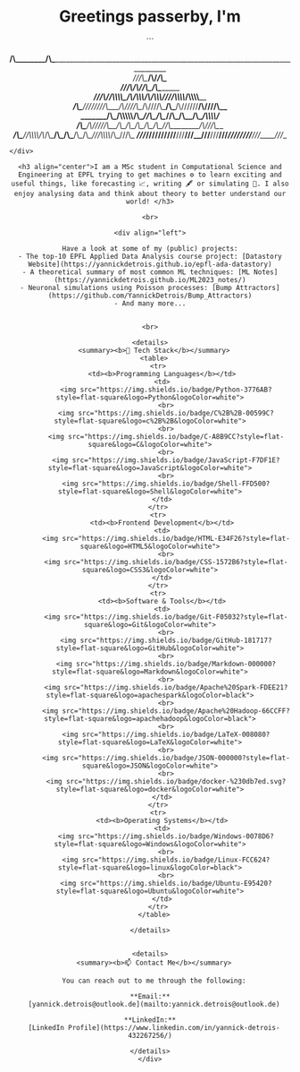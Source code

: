 <h1 align="center">Greetings passerby, I'm </h1>

<div align="center">
```

__/\\\________/\\\______________________________________________________________________________        
 _\///\\\____/\\\/__________________________________________________________________/\\\_________       
  ___\///\\\/\\\/________________________________________________/\\\_______________\/\\\_________      
   _____\///\\\/_______/\\\\\\\\\_____/\\/\\\\\\____/\\/\\\\\\___\///______/\\\\\\\\_\/\\\\\\\\____     
    _______\/\\\_______\////////\\\___\/\\\////\\\__\/\\\////\\\___/\\\___/\\\//////__\/\\\////\\\__    
     _______\/\\\_________/\\\\\\\\\\__\/\\\__\//\\\_\/\\\__\//\\\_\/\\\__/\\\_________\/\\\\\\\\/___   
      _______\/\\\________/\\\/////\\\__\/\\\___\/\\\_\/\\\___\/\\\_\/\\\_\//\\\________\/\\\///\\\___  
       _______\/\\\_______\//\\\\\\\\/\\_\/\\\___\/\\\_\/\\\___\/\\\_\/\\\__\///\\\\\\\\_\/\\\_\///\\\_ 
        _______\///_________\////////\//__\///____\///__\///____\///__\///_____\////////__\///____\///__

```
</div>                                                                         

<h3 align="center">I am a MSc student in Computational Science and Engineering at EPFL trying to get machines ⚙️ to learn exciting and useful things, like forecasting 📈, writing 🖋️ or simulating 🎲. I also enjoy analysing data and think about theory to better understand our world! </h3>

<br>

<div align="left">
  
Have a look at some of my (public) projects:
- The top-10 EPFL Applied Data Analysis course project: [Datastory Website](https://yannickdetrois.github.io/epfl-ada-datastory)
- A theoretical summary of most common ML techniques: [ML Notes](https://yannickdetrois.github.io/ML2023_notes/)
- Neuronal simulations using Poisson processes: [Bump Attractors](https://github.com/YannickDetrois/Bump_Attractors)
- And many more...


<br>

<details>
  <summary><b>🚀 Tech Stack</b></summary>
  <table>
    <tr>
      <td><b>Programming Languages</b></td>
      <td>
        <img src="https://img.shields.io/badge/Python-3776AB?style=flat-square&logo=Python&logoColor=white">
        <br>
        <img src="https://img.shields.io/badge/C%2B%2B-00599C?style=flat-square&logo=c%2B%2B&logoColor=white">
        <br>
        <img src="https://img.shields.io/badge/C-A8B9CC?style=flat-square&logo=C&logoColor=white">
        <br>
        <img src="https://img.shields.io/badge/JavaScript-F7DF1E?style=flat-square&logo=JavaScript&logoColor=white">
        <br>
        <img src="https://img.shields.io/badge/Shell-FFD500?style=flat-square&logo=Shell&logoColor=white">
      </td>
    </tr>
    <tr>
      <td><b>Frontend Development</b></td>
      <td>
        <img src="https://img.shields.io/badge/HTML-E34F26?style=flat-square&logo=HTML5&logoColor=white">
        <br>
        <img src="https://img.shields.io/badge/CSS-1572B6?style=flat-square&logo=CSS3&logoColor=white">
      </td>
    </tr>
    <tr>
      <td><b>Software & Tools</b></td>
      <td>
        <img src="https://img.shields.io/badge/Git-F05032?style=flat-square&logo=Git&logoColor=white">
        <br>
        <img src="https://img.shields.io/badge/GitHub-181717?style=flat-square&logo=GitHub&logoColor=white">
        <br>
        <img src="https://img.shields.io/badge/Markdown-000000?style=flat-square&logo=Markdown&logoColor=white">
        <br>
        <img src="https://img.shields.io/badge/Apache%20Spark-FDEE21?style=flat-square&logo=apachespark&logoColor=black">
        <br>
        <img src="https://img.shields.io/badge/Apache%20Hadoop-66CCFF?style=flat-square&logo=apachehadoop&logoColor=black">
        <br>
        <img src="https://img.shields.io/badge/LaTeX-008080?style=flat-square&logo=LaTeX&logoColor=white">
        <br>
        <img src="https://img.shields.io/badge/JSON-000000?style=flat-square&logo=JSON&logoColor=white">
        <br>
        <img src="https://img.shields.io/badge/docker-%230db7ed.svg?style=flat-square&logo=docker&logoColor=white">
      </td>
    </tr>
    <tr>
      <td><b>Operating Systems</b></td>
      <td>
        <img src="https://img.shields.io/badge/Windows-0078D6?style=flat-square&logo=Windows&logoColor=white">
        <br>
        <img src="https://img.shields.io/badge/Linux-FCC624?style=flat-square&logo=linux&logoColor=black">
        <br>
        <img src="https://img.shields.io/badge/Ubuntu-E95420?style=flat-square&logo=Ubuntu&logoColor=white">
      </td>
    </tr>
  </table>
  
</details>


<details>
  <summary><b>📫 Contact Me</b></summary>
  
  You can reach out to me through the following:

  **Email:**  
  [yannick.detrois@outlook.de](mailto:yannick.detrois@outlook.de)
  
  **LinkedIn:**  
  [LinkedIn Profile](https://www.linkedin.com/in/yannick-detrois-432267256/)
  
</details>
</div>

